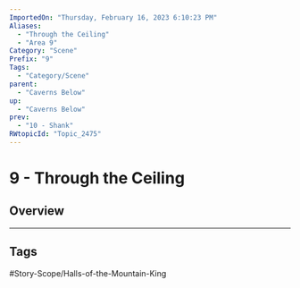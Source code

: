 ```yaml
---
ImportedOn: "Thursday, February 16, 2023 6:10:23 PM"
Aliases:
  - "Through the Ceiling"
  - "Area 9"
Category: "Scene"
Prefix: "9"
Tags:
  - "Category/Scene"
parent:
  - "Caverns Below"
up:
  - "Caverns Below"
prev:
  - "10 - Shank"
RWtopicId: "Topic_2475"
---
```

# 9 - Through the Ceiling
## Overview

---
## Tags
#Story-Scope/Halls-of-the-Mountain-King

